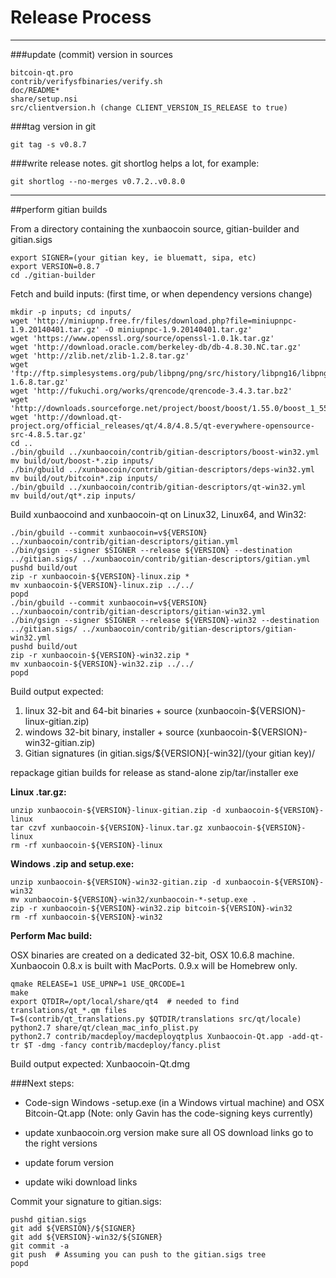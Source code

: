 Release Process
====================

* * *

###update (commit) version in sources


	bitcoin-qt.pro
	contrib/verifysfbinaries/verify.sh
	doc/README*
	share/setup.nsi
	src/clientversion.h (change CLIENT_VERSION_IS_RELEASE to true)

###tag version in git

	git tag -s v0.8.7

###write release notes. git shortlog helps a lot, for example:

	git shortlog --no-merges v0.7.2..v0.8.0

* * *

##perform gitian builds

 From a directory containing the xunbaocoin source, gitian-builder and gitian.sigs
  
	export SIGNER=(your gitian key, ie bluematt, sipa, etc)
	export VERSION=0.8.7
	cd ./gitian-builder

 Fetch and build inputs: (first time, or when dependency versions change)

	mkdir -p inputs; cd inputs/
	wget 'http://miniupnp.free.fr/files/download.php?file=miniupnpc-1.9.20140401.tar.gz' -O miniupnpc-1.9.20140401.tar.gz'
	wget 'https://www.openssl.org/source/openssl-1.0.1k.tar.gz'
	wget 'http://download.oracle.com/berkeley-db/db-4.8.30.NC.tar.gz'
	wget 'http://zlib.net/zlib-1.2.8.tar.gz'
	wget 'ftp://ftp.simplesystems.org/pub/libpng/png/src/history/libpng16/libpng-1.6.8.tar.gz'
	wget 'http://fukuchi.org/works/qrencode/qrencode-3.4.3.tar.bz2'
	wget 'http://downloads.sourceforge.net/project/boost/boost/1.55.0/boost_1_55_0.tar.bz2'
	wget 'http://download.qt-project.org/official_releases/qt/4.8/4.8.5/qt-everywhere-opensource-src-4.8.5.tar.gz'
	cd ..
	./bin/gbuild ../xunbaocoin/contrib/gitian-descriptors/boost-win32.yml
	mv build/out/boost-*.zip inputs/
	./bin/gbuild ../xunbaocoin/contrib/gitian-descriptors/deps-win32.yml
	mv build/out/bitcoin*.zip inputs/
	./bin/gbuild ../xunbaocoin/contrib/gitian-descriptors/qt-win32.yml
	mv build/out/qt*.zip inputs/

 Build xunbaocoind and xunbaocoin-qt on Linux32, Linux64, and Win32:
  
	./bin/gbuild --commit xunbaocoin=v${VERSION} ../xunbaocoin/contrib/gitian-descriptors/gitian.yml
	./bin/gsign --signer $SIGNER --release ${VERSION} --destination ../gitian.sigs/ ../xunbaocoin/contrib/gitian-descriptors/gitian.yml
	pushd build/out
	zip -r xunbaocoin-${VERSION}-linux.zip *
	mv xunbaocoin-${VERSION}-linux.zip ../../
	popd
	./bin/gbuild --commit xunbaocoin=v${VERSION} ../xunbaocoin/contrib/gitian-descriptors/gitian-win32.yml
	./bin/gsign --signer $SIGNER --release ${VERSION}-win32 --destination ../gitian.sigs/ ../xunbaocoin/contrib/gitian-descriptors/gitian-win32.yml
	pushd build/out
	zip -r xunbaocoin-${VERSION}-win32.zip *
	mv xunbaocoin-${VERSION}-win32.zip ../../
	popd

  Build output expected:

  1. linux 32-bit and 64-bit binaries + source (xunbaocoin-${VERSION}-linux-gitian.zip)
  2. windows 32-bit binary, installer + source (xunbaocoin-${VERSION}-win32-gitian.zip)
  3. Gitian signatures (in gitian.sigs/${VERSION}[-win32]/(your gitian key)/

repackage gitian builds for release as stand-alone zip/tar/installer exe

**Linux .tar.gz:**

	unzip xunbaocoin-${VERSION}-linux-gitian.zip -d xunbaocoin-${VERSION}-linux
	tar czvf xunbaocoin-${VERSION}-linux.tar.gz xunbaocoin-${VERSION}-linux
	rm -rf xunbaocoin-${VERSION}-linux

**Windows .zip and setup.exe:**

	unzip xunbaocoin-${VERSION}-win32-gitian.zip -d xunbaocoin-${VERSION}-win32
	mv xunbaocoin-${VERSION}-win32/xunbaocoin-*-setup.exe .
	zip -r xunbaocoin-${VERSION}-win32.zip bitcoin-${VERSION}-win32
	rm -rf xunbaocoin-${VERSION}-win32

**Perform Mac build:**

  OSX binaries are created on a dedicated 32-bit, OSX 10.6.8 machine.
  Xunbaocoin 0.8.x is built with MacPorts.  0.9.x will be Homebrew only.

	qmake RELEASE=1 USE_UPNP=1 USE_QRCODE=1
	make
	export QTDIR=/opt/local/share/qt4  # needed to find translations/qt_*.qm files
	T=$(contrib/qt_translations.py $QTDIR/translations src/qt/locale)
	python2.7 share/qt/clean_mac_info_plist.py
	python2.7 contrib/macdeploy/macdeployqtplus Xunbaocoin-Qt.app -add-qt-tr $T -dmg -fancy contrib/macdeploy/fancy.plist

 Build output expected: Xunbaocoin-Qt.dmg

###Next steps:

* Code-sign Windows -setup.exe (in a Windows virtual machine) and
  OSX Bitcoin-Qt.app (Note: only Gavin has the code-signing keys currently)

* update xunbaocoin.org version
  make sure all OS download links go to the right versions

* update forum version

* update wiki download links

Commit your signature to gitian.sigs:

	pushd gitian.sigs
	git add ${VERSION}/${SIGNER}
	git add ${VERSION}-win32/${SIGNER}
	git commit -a
	git push  # Assuming you can push to the gitian.sigs tree
	popd

